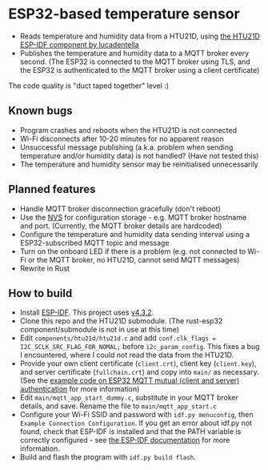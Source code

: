 # ESP32-based temperature sensor

- Reads temperature and humidity data from a HTU21D, using [the HTU21D ESP-IDF component by lucadentella](https://github.com/lucadentella/esp32_htu21d)
- Publishes the temperature and humidity data to a MQTT broker every second. (The ESP32 is connected to the MQTT broker using TLS, and the ESP32 is authenticated to the MQTT broker using a client certificate)

The code quality is "duct taped together" level :)

## Known bugs

- Program crashes and reboots when the HTU21D is not connected
- Wi-Fi disconnects after 10-20 minutes for no apparent reason
- Unsuccessful message publishing (a.k.a. problem when sending temperature and/or humidity data) is not handled? (Have not tested this)
- The temperature and humidity sensor may be reinitialised unnecessarily

## Planned features

- Handle MQTT broker disconnection gracefully (don't reboot)
- Use the [NVS](https://docs.espressif.com/projects/esp-idf/en/v4.3.2/esp32/api-reference/storage/nvs_flash.html) for configuration storage - e.g. MQTT broker hostname and port. (Currently, the MQTT broker details are hardcoded)
- Configure the temperature and humidity data sending interval using a ESP32-subscribed MQTT topic and message
- Turn on the onboard LED if there is a problem (e.g. not connected to Wi-Fi or the MQTT broker, no HTU21D, cannot send MQTT messages)
- Rewrite in Rust

## How to build

- Install [ESP-IDF](https://github.com/espressif/esp-idf). This project uses [v4.3.2](https://github.com/espressif/esp-idf/releases/tag/v4.3.2).
- Clone this repo and the HTU21D submodule. (The rust-esp32 component/submodule is not in use at this time)
- Edit `components/htu21d/htu21d.c` and add `conf.clk_flags = I2C_SCLK_SRC_FLAG_FOR_NOMAL;` before `i2c_param_config`. This fixes a bug I encountered, where I could not read the data from the HTU21D.
- Provide your own client certificate (`client.crt`), client key (`client.key`), and server certificate (`fullchain.crt`) and copy into `main/` as necessary. (See the [example code on ESP32 MQTT mutual (client and server) authentication](https://github.com/espressif/esp-idf/tree/v4.3.2/examples/protocols/mqtt/ssl_mutual_auth) for more information)
- Edit `main/mqtt_app_start_dummy.c`, substitute in your MQTT broker details, and save. Rename the file to `main/mqtt_app_start.c`
- Configure your Wi-Fi SSID and password with `idf.py menuconfig`, then `Example Connection Configuration`. If you get an error about idf.py not found, check that ESP-IDF is installed and that the PATH variable is correctly configured - see [the ESP-IDF documentation](https://docs.espressif.com/projects/esp-idf/en/v4.3.2/esp32/get-started/index.html#step-4-set-up-the-environment-variables) for more information.
- Build and flash the program with `idf.py build flash`. 
